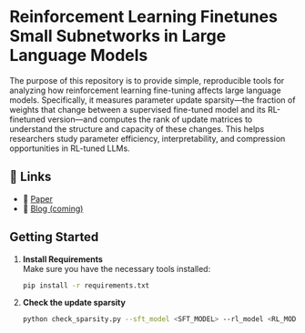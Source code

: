 # Reinforcement Learning Finetunes Small Subnetworks in Large Language Models

The purpose of this repository is to provide simple, reproducible tools for analyzing how reinforcement learning fine-tuning affects large language models. Specifically, it measures parameter update sparsity—the fraction of weights that change between a supervised fine-tuned model and its RL-finetuned version—and computes the rank of update matrices to understand the structure and capacity of these changes. This helps researchers study parameter efficiency, interpretability, and compression opportunities in RL-tuned LLMs.

## 🔗 Links

- 📝 [Paper](https://arxiv.org/abs/2505.11711)
- 📰 [Blog (coming)](<your_blog_link_here>)

## Getting Started

1. **Install Requirements**  
   Make sure you have the necessary tools installed:  
   ```bash
   pip install -r requirements.txt

2. **Check the update sparsity**
   ```bash
   python check_sparsity.py --sft_model <SFT_MODEL> --rl_model <RL_MODEL> --cache_dir <Your local HF cache> --torch_dtype <bfloat16/float16/..> --device_map cpu --tolerances 1e-5
